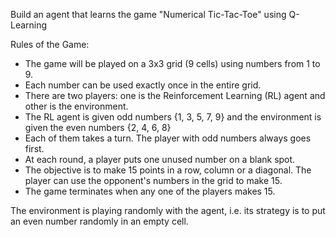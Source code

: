Build an agent that learns the game "Numerical Tic-Tac-Toe" using Q-Learning

Rules of the Game: 
-	The game will be played on a 3x3 grid (9 cells) using numbers from 1 to 9. 
-	Each number can be used exactly once in the entire grid. 
-	There are two players: one is the Reinforcement Learning (RL) agent and other is the environment. 
-	The RL agent is given odd numbers {1, 3, 5, 7, 9} and the environment is given the even numbers {2, 4, 6, 8} 
-	Each of them takes a turn. The player with odd numbers always goes first. 
-	At each round, a player puts one unused number on a blank spot. 
-	The objective is to make 15 points in a row, column or a diagonal. The player can use the opponent's numbers in the grid to make 15. 
-	The game terminates when any one of the players makes 15.

The environment is playing randomly with the agent, i.e. its strategy is to put an even number randomly in an empty cell. 
